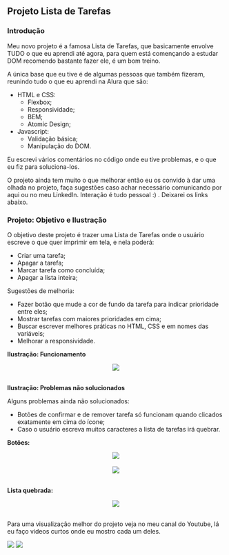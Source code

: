 ## Projeto Lista de Tarefas

### Introdução 

Meu novo projeto é a famosa Lista de Tarefas, que basicamente envolve TUDO o que eu aprendi até agora, para quem está començando a estudar DOM recomendo bastante fazer ele, é um bom treino.

A única base que eu tive é de algumas pessoas que também fizeram, reunindo tudo o que eu aprendi na Alura que são:

- HTML e CSS:
    - Flexbox;
    - Responsividade;
    - BEM;
    - Atomic Design;
- Javascript:
    - Validação básica;
    - Manipulação do DOM.

Eu escrevi vários comentários no código onde eu tive problemas, e o que eu fiz para soluciona-los.

O projeto ainda tem muito o que melhorar então eu os convido à dar uma olhada no projeto, faça sugestões caso achar necessário comunicando por aqui ou no meu LinkedIn. Interação é tudo pessoal :) . Deixarei os links abaixo.

### Projeto: Objetivo e Ilustração

O objetivo deste projeto é trazer uma Lista de Tarefas onde o usuário escreve o que quer imprimir em tela, e nela poderá:

- Criar uma tarefa;
- Apagar a tarefa;
- Marcar tarefa como concluída;
- Apagar a lista inteira;

Sugestões de melhoria:

- Fazer botão que mude a cor de fundo da tarefa para indicar prioridade entre eles;
- Mostrar tarefas com maiores prioridades em cima;
- Buscar escrever melhores práticas no HTML, CSS e em nomes das variáveis;
- Melhorar a responsividade.

**Ilustração: Funcionamento**

<div align="center">
    <img src="https://user-images.githubusercontent.com/61354355/153063038-082522db-388a-4747-a359-47c5ff039584.gif">
</div><br>

**Ilustração: Problemas não solucionados**

Alguns problemas ainda não solucionados:
- Botões de confirmar e de remover tarefa só funcionam quando clicados exatamente em cima do ícone;
- Caso o usuário escreva muitos caracteres a lista de tarefas irá quebrar.

**Botões:**
<div align="center">
    <img src="https://user-images.githubusercontent.com/61354355/153062557-0bdf6035-533e-42dd-8d17-458f30a02888.PNG">
</div><br>

<div align="center">
    <img src="https://user-images.githubusercontent.com/61354355/153062862-3995e233-9f76-416e-84ff-f30d8a56470a.PNG">
</div><br>

**Lista quebrada:**

<div align="center">
    <img src="https://user-images.githubusercontent.com/61354355/153063751-a30d18ef-906f-417a-8059-408f7f7e59dd.png">
</div><br>

Para uma visualização melhor do projeto veja no meu canal do Youtube, lá eu faço videos curtos onde eu mostro cada um deles.

<div> 
  <a href="https://www.youtube.com/channel/UCzQ7Tlul19JBSuAMOl_h6XA" target="_blank"><img src="https://img.shields.io/badge/YouTube-FF0000?style=for-the-badge&logo=youtube&logoColor=white" target="_blank"></a>
  <a href="https://www.linkedin.com/in/allanribeirosantos/" target="_blank"><img src="https://img.shields.io/badge/-LinkedIn-%230077B5?style=for-the-badge&logo=linkedin&logoColor=white" target="_blank"></a>
</div>
